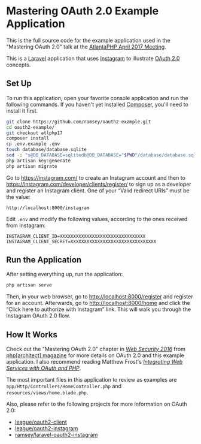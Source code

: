 # Mastering OAuth 2.0 Example Application

This is the full source code for the example application used in the "Mastering OAuth 2.0" talk at the [AtlantaPHP April 2017 Meeting](http://atlantaphp.org/april-2017-meeting/).

This is a [Laravel](https://laravel.com/) application that uses [Instagram](https://www.instagram.com/) to illustrate [OAuth 2.0](http://oauth.net/2/) concepts.

## Set Up

To run this application, open your favorite console application and run the following commands. If you haven't yet installed [Composer](https://getcomposer.org/), you'll need to install it first.

``` bash
git clone https://github.com/ramsey/oauth2-example.git
cd oauth2-example/
git checkout atlphp17
composer install
cp .env.example .env
touch database/database.sqlite
sed -i "s@DB_DATABASE=sqlitedb@DB_DATABASE="$PWD"/database/database.sqlite@" .env
php artisan key:generate
php artisan migrate
```

Go to <https://instagram.com/> to create an Instagram account and then to <https://instagram.com/developer/clients/register/> to sign up as a developer and register an Instagram client. One of your “Valid redirect URIs” must be the value:

    http://localhost:8000/instagram

Edit `.env` and modify the following values, according to the ones received from Instagram:

    INSTAGRAM_CLIENT_ID=XXXXXXXXXXXXXXXXXXXXXXXXXXXXXXXX
    INSTAGRAM_CLIENT_SECRET=XXXXXXXXXXXXXXXXXXXXXXXXXXXXXXXX

## Run the Application

After setting everything up, run the application:

``` bash
php artisan serve
```

Then, in your web browser, go to <http://localhost:8000/register> and register for an account. Afterwards, go to <http://localhost:8000/home> and click the “Click here to authorize with Instagram” link. This will walk you through the Instagram OAuth 2.0 flow.

## How It Works

Check out the "Mastering OAuth 2.0" chapter in _[Web Security 2016](https://www.phparch.com/books/web-security-2016/)_ from [php\[architect\] magazine](https://www.phparch.com/) for more details on OAuth 2.0 and this example application. I also recommend reading Matthew Frost's [_Integrating Web Services with OAuth and PHP_](https://www.phparch.com/books/integrating-web-services-with-oauth-and-php/).

The most important files in this application to review as examples are `app/Http/Controllers/HomeController.php` and `resources/views/home.blade.php`.

Also, please refer to the following projects for more information on OAuth 2.0:

* [league/oauth2-client](https://github.com/thephpleague/oauth2-client)
* [league/oauth2-instagram](https://github.com/thephpleague/oauth2-instagram)
* [ramsey/laravel-oauth2-instagram](https://github.com/ramsey/laravel-oauth2-instagram)
